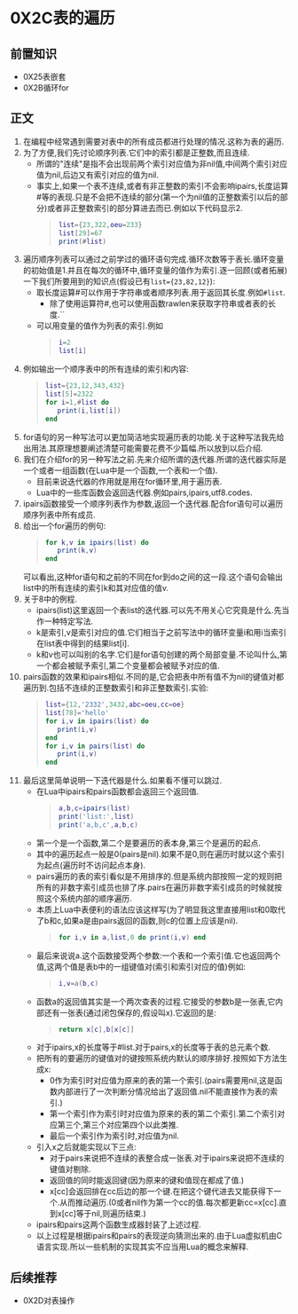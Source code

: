 # 0X2C表的遍历

## 前置知识

* 0X25表嵌套
* 0X2B循环for

## 正文

1. 在编程中经常遇到需要对表中的所有成员都进行处理的情况.这称为表的遍历.
1. 为了方便,我们先讨论顺序列表.它们中的索引都是正整数,而且连续.
    * 所谓的"连续"是指不会出现前两个索引对应值为非nil值,中间两个索引对应值为nil,后边又有索引对应的值为nil.
    * 事实上,如果一个表不连续,或者有非正整数的索引不会影响ipairs,长度运算#等的表现.只是不会把不连续的部分(第一个为nil值的正整数索引以后的部分)或者非正整数索引的部分算进去而已.例如以下代码显示2.
        >```lua
        >list={23,322,oeu=233}
        >list[29]=67
        >print(#list)
        >```
1. 遍历顺序列表可以通过之前学过的循环语句完成.循环次数等于表长.循环变量的初始值是1.并且在每次的循环中,循环变量的值作为索引.逐一回顾(或者拓展)一下我们所要用到的知识点(假设已有`list={23,82,12}`):
    * 取长度运算#可以作用于字符串或者顺序列表.用于返回其长度.例如`#list`.
        * 除了使用运算符#,也可以使用函数rawlen来获取字符串或者表的长度.``
    * 可以用变量的值作为列表的索引.例如
        >```lua
        >i=2
        >list[i]
        >```
1. 例如输出一个顺序表中的所有连续的索引和内容:
    >```lua
    >list={23,12,343,432}
    >list[5]=2322
    >for i=1,#list do
    >    print(i,list[i])
    >end
    >```
1. for语句的另一种写法可以更加简洁地实现遍历表的功能.关于这种写法我先给出用法.其原理想要阐述清楚可能需要花费不少篇幅.所以放到以后介绍.
1. 我们在介绍for的另一种写法之前.先来介绍所谓的迭代器.所谓的迭代器实际是一个或者一组函数(在Lua中是一个函数,一个表和一个值).
    * 目前来说迭代器的作用就是用在for循环里,用于遍历表.
    * Lua中的一些库函数会返回迭代器.例如pairs,ipairs,utf8.codes.
1. ipairs函数接受一个顺序列表作为参数,返回一个迭代器.配合for语句可以遍历顺序列表中所有成员.
1. 给出一个for遍历的例句:
    >```lua
    >for k,v in ipairs(list) do
    >    print(k,v)
    >end
    >```
    可以看出,这种for语句和之前的不同在for到do之间的这一段.这个语句会输出list中的所有连续的索引k和其对应值的值v.
1. 关于8中的例程.
    * ipairs(list)这里返回一个表list的迭代器.可以先不用关心它究竟是什么.先当作一种特定写法.
    * k是索引,v是索引对应的值.它们相当于之前写法中的循环变量i和用i当索引在list表中得到的结果list[i].
    * k和v也可以叫别的名字.它们是for语句创建的两个局部变量.不论叫什么,第一个都会被赋予索引,第二个变量都会被赋予对应的值.
1. pairs函数的效果和ipairs相似.不同的是,它会把表中所有值不为nil的键值对都遍历到.包括不连续的正整数索引和非正整数索引.实验:
    >```lua
    >list={12,'2332',3432,abc=oeu,cc=oe}
    >list[78]='hello'
    >for i,v in ipairs(list) do
    >    print(i,v)
    >end
    >for i,v in pairs(list) do
    >    print(i,v)
    >end
    >```
1. 最后这里简单说明一下迭代器是什么.如果看不懂可以跳过.
    * 在Lua中ipairs和pairs函数都会返回三个返回值.
        >```lua
        >a,b,c=ipairs(list)
        >print('list:',list)
        >print('a,b,c',a,b,c)
        >```
    * 第一个是一个函数,第二个是要遍历的表本身,第三个是遍历的起点.
    * 其中的遍历起点一般是0(pairs是nil).如果不是0,则在遍历时就以这个索引为起点(遍历时不访问起点本身).
    * pairs遍历的表的索引看似是不用排序的.但是系统内部按照一定的规则把所有的非数字索引成员也排了序.pairs在遍历非数字索引成员的时候就按照这个系统内部的顺序遍历.
    * 本质上Lua中表便利的语法应该这样写(为了明显我这里直接用list和0取代了b和c,如果a是由pairs返回的函数,则c的位置上应该是nil).
        >```lua
        >for i,v in a,list,0 do print(i,v) end
        >```
    * 最后来说说a.这个函数接受两个参数:一个表和一个索引值.它也返回两个值,这两个值是表b中的一组键值对(索引和索引对应的值)例如:
        >```lua
        >i,v=a(b,c)
        >```
    * 函数a的返回值其实是一个两次查表的过程.它接受的参数b是一张表,它内部还有一张表(通过闭包保存的,假设叫x).它返回的是:
        >```lua
        >return x[c],b[x[c]]
        >```
    * 对于ipairs,x的长度等于#list.对于pairs,x的长度等于表的总元素个数.
    * 把所有的要遍历的键值对的键按照系统内默认的顺序排好.按照如下方法生成x:
        * 0作为索引时对应值为原来的表的第一个索引.(pairs需要用nil,这是函数内部进行了一次判断分情况给出了返回值.nil不能直接作为表的索引.)
        * 第一个索引作为索引时对应值为原来的表的第二个索引.第二个索引对应第三个,第三个对应第四个以此类推.
        * 最后一个索引作为索引时,对应值为nil.
    * 引入x之后就能实现以下三点:
        * 对于pairs来说把不连续的表整合成一张表.对于ipairs来说把不连续的键值对剔除.
        * 返回值的同时能返回键(因为原来的键和值现在都成了值.)
        * x[cc]会返回排在cc后边的那一个键.在把这个键代进去又能获得下一个.从而推动遍历.(0或者nil作为第一个cc的值.每次都更新cc=x[cc].直到x[cc]等于nil,则遍历结束.)
    * ipairs和pairs这两个函数生成器封装了上述过程.
    * 以上过程是根据ipairs和pairs的表现逆向猜测出来的.由于Lua虚拟机由C语言实现.所以一些机制的实现其实不应当用Lua的概念来解释.

## 后续推荐

* 0X2D对表操作